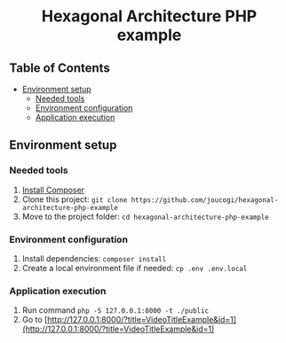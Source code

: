 <h1 align="center">
  Hexagonal Architecture PHP example
</h1>

<!-- TABLE OF CONTENTS -->

## Table of Contents

- [Environment setup](#-environment-setup)
  - [Needed tools](#-needed-tools)
  - [Environment configuration](#-environment-configuration)
  - [Application execution](#-application-execution)

## Environment setup

### Needed tools

1. [Install Composer](https://getcomposer.org/doc/00-intro.md)
2. Clone this project: `git clone https://github.com/joucogi/hexagonal-architecture-php-example`
3. Move to the project folder: `cd hexagonal-architecture-php-example`

### Environment configuration

1. Install dependencies: `composer install`
2. Create a local environment file if needed: `cp .env .env.local`

### Application execution

1. Run command `php -S 127.0.0.1:8000 -t ./public`
2. Go to [http://127.0.0.1:8000/?title=VideoTitleExample&id=1](http://127.0.0.1:8000/?title=VideoTitleExample&id=1)
